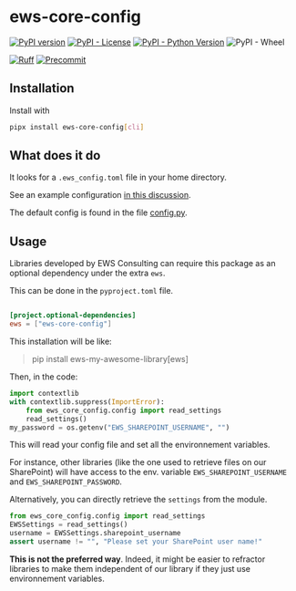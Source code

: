 # ews-core-config

[![PyPI version](https://img.shields.io/pypi/v/ews-core-config.svg)](https://pypi.python.org/pypi/ews-core-config)
[![PyPI - License](https://img.shields.io/pypi/l/ews-core-config.svg)](https://pypi.python.org/pypi/ews-core-config)
[![PyPI - Python Version](https://img.shields.io/pypi/pyversions/ews-core-config.svg)](https://pypi.python.org/pypi/ews-core-config)
![PyPI - Wheel](https://img.shields.io/pypi/wheel/ews-core-config)

<!-- ![Build](https://github.com/EWS-Consulting-Public/ews-core-config/actions/workflows/python-publish.yml/badge.svg?event=push) -->
[![Ruff](https://img.shields.io/endpoint?url=https://raw.githubusercontent.com/astral-sh/ruff/main/assets/badge/v2.json)](https://github.com/astral-sh/ruff)
[![Precommit](https://img.shields.io/badge/pre--commit-enabled-brightgreen?logo=pre-commit&logoColor=white)](https://pre-commit.com)

## Installation

Install with

```sh
pipx install ews-core-config[cli]
```

## What does it do

It looks for a `.ews_config.toml` file in your home directory.

See an example configuration [in this discussion](https://github.com/EWS-Consulting-Public/ews-core-config/discussions/3).

The default config is found in the file [config.py](https://github.com/EWS-Consulting-Public/ews-core-config/blob/main/src/ews_core_config/config.py#L10).

## Usage

Libraries developed by EWS Consulting can require this package as an optional
dependency under the extra `ews`.

This can be done in the `pyproject.toml` file.

```toml

[project.optional-dependencies]
ews = ["ews-core-config"]
```

This installation will be like:

> pip install ews-my-awesome-library[ews]

Then, in the code:

```python
import contextlib
with contextlib.suppress(ImportError):
    from ews_core_config.config import read_settings
    read_settings()
my_password = os.getenv("EWS_SHAREPOINT_USERNAME", "")
```

This will read your config file and set all the environnement variables.

For instance, other libraries (like the one used to retrieve files on our SharePoint) will have access to the env. variable `EWS_SHAREPOINT_USERNAME` and `EWS_SHAREPOINT_PASSWORD`.

Alternatively, you can directly retrieve the `settings` from the module.

```python
from ews_core_config.config import read_settings
EWSSettings = read_settings()
username = EWSSettings.sharepoint_username
assert username != "", "Please set your SharePoint user name!"
```

**This is not the preferred way**. Indeed, it might be easier to refractor
libraries to make them independent of our library if they just use environnement variables.
